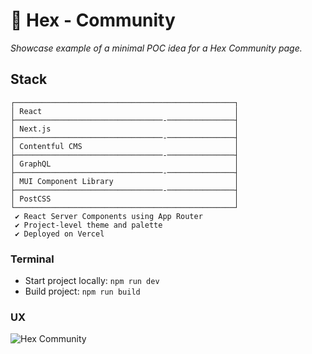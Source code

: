 # 🔮 Hex - Community

_Showcase example of a minimal POC idea for a Hex Community page._

## Stack

```
┌─────────────────────────────────────────────────┐
│ React                                           │
├─────────────────────────────────-───────────────┤
│ Next.js                                         │
├─────────────────────────────────-───────────────┤
│ Contentful CMS                                  │
├─────────────────────────────────-───────────────┤
│ GraphQL                                         │
├─────────────────────────────────-───────────────┤
│ MUI Component Library                           │
├─────────────────────────────────-───────────────┤
│ PostCSS                                         │
└─────────────────────────────────────────────────┘
 ✔ React Server Components using App Router
 ✔ Project-level theme and palette
 ✔ Deployed on Vercel
```

### Terminal

- Start project locally: `npm run dev`
- Build project: `npm run build`

### UX

![Hex Community](https://images.ctfassets.net/j92os8l3qiog/2782NH03KYM6e1AvHZqW0R/6572c22045ad7c13deecb8ee554fd6c4/readme-hdr.png 'Hex Community')
